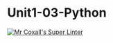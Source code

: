 # Unit1-03-Python
[![Mr Coxall's Super Linter](https://github.com/ICS3U-Programming-DanielO/Unit1-03-Python/workflows/Mr%20Coxall's%20Super%20Linter/badge.svg)](https://github.com/ICS3U-Programming-DanielO/Unit1-03-Python/actions/)
